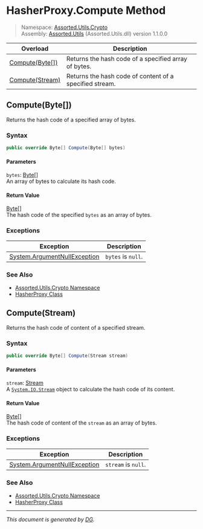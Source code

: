 ﻿# HasherProxy.Compute Method

> Namespace: [Assorted.Utils.Crypto](index.md#assortedutilscrypto-namespace)\
> Assembly: [Assorted.Utils](index.md) (Assorted.Utils.dll) version 1.1.0.0

Overload | Description
--- | ---
[Compute(Byte[])](Assorted.Utils.Crypto.HasherProxy.Compute.md#computebyte) | Returns the hash code of a specified array of bytes.
[Compute(Stream)](Assorted.Utils.Crypto.HasherProxy.Compute.md#computestream) | Returns the hash code of content of a specified stream.

## Compute(Byte[])

Returns the hash code of a specified array of bytes.

### Syntax

```csharp
public override Byte[] Compute(Byte[] bytes)
```

#### Parameters

`bytes`: [Byte[]](https://docs.microsoft.com/en-us/dotnet/api/system.byte)\
An array of bytes to calculate its hash code.

#### Return Value

[Byte[]](https://docs.microsoft.com/en-us/dotnet/api/system.byte)\
The hash code of the specified `bytes` as an array of bytes.

### Exceptions

Exception | Description
--- | ---
[System.ArgumentNullException](https://docs.microsoft.com/en-us/dotnet/api/system.argumentnullexception) | `bytes` is `null`.

### See Also

- [Assorted.Utils.Crypto Namespace](index.md#assortedutilscrypto-namespace)
- [HasherProxy Class](Assorted.Utils.Crypto.HasherProxy.md)

## Compute(Stream)

Returns the hash code of content of a specified stream.

### Syntax

```csharp
public override Byte[] Compute(Stream stream)
```

#### Parameters

`stream`: [Stream](https://docs.microsoft.com/en-us/dotnet/api/system.io.stream)\
A [`System.IO.Stream`](https://docs.microsoft.com/en-us/dotnet/api/system.io.stream) object to calculate the hash code of its content.

#### Return Value

[Byte[]](https://docs.microsoft.com/en-us/dotnet/api/system.byte)\
The hash code of content of the `stream` as an array of bytes.

### Exceptions

Exception | Description
--- | ---
[System.ArgumentNullException](https://docs.microsoft.com/en-us/dotnet/api/system.argumentnullexception) | `stream` is `null`.

### See Also

- [Assorted.Utils.Crypto Namespace](index.md#assortedutilscrypto-namespace)
- [HasherProxy Class](Assorted.Utils.Crypto.HasherProxy.md)

---

_This document is generated by [DG](https://github.com/Khojasteh/dg)._
